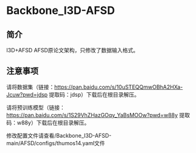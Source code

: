 # Backbone_I3D-AFSD
## 简介
I3D+AFSD AFSD原论文架构，只修改了数据输入格式。

## 注意事项

请将数据集（链接：https://pan.baidu.com/s/10uSTEQQmwOBhA2HXa-Jcuw?pwd=jdsp 提取码：jdsp）下载后在根目录解压。

请将预训练模型（链接：https://pan.baidu.com/s/1S29VhZHazGOqy_YaBsMOOw?pwd=w88y 提取码：w88y）下载后在根目录解压。


修改配置文件请查看/Backbone_I3D-AFSD-main/AFSD/configs/thumos14.yaml文件

